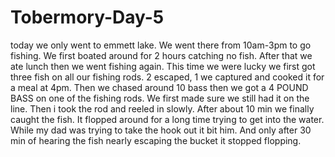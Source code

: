 # Tobermory-Day-5
today we only went to emmett lake. We went there from 10am-3pm to go fishing. We first boated around for 2 hours catching no fish. After that we ate lunch then we went fishing again. This time we were lucky we first got three fish on all our fishing rods. 2 escaped, 1 we captured and cooked it for a meal at 4pm. Then we chased around 10 bass then we got a 4 POUND BASS on one of the fishing rods. We first made sure we still had it on the line. Then i took the rod and reeled in slowly. After about 10 min we finally caught the fish. It flopped around for a long time trying to get into the water. While my dad was trying to take the hook out it bit him. And only after 30 min of hearing the fish nearly escaping the bucket it stopped flopping.
